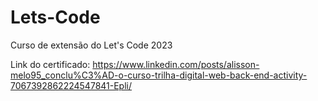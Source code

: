 # Lets-Code
Curso de extensão do Let's Code 2023

Link do certificado: https://www.linkedin.com/posts/alisson-melo95_conclu%C3%AD-o-curso-trilha-digital-web-back-end-activity-7067392862224547841-Epli/
